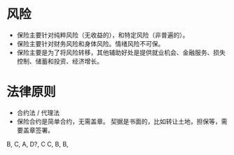 # 风险
- 保险主要针对纯粹风险（无收益的），和特定风险（非普遍的）。
- 保险主要针对财务风险和身体风险。情绪风险不可保。
- 保险主要是为了将风险转移，其他辅助好处是提供就业机会、金融服务、损失控制、储蓄和投资、经济增长。
# 法律原则
- 合约法 / 代理法
- 保险合约是简单合约，无需盖章。  契据是书面的，比如转让土地，担保等，需要盖章签署。


B, C, A, D?, C
C, B, B, 